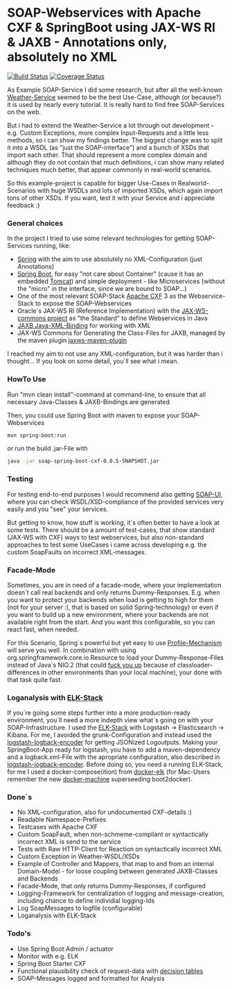 # SOAP-Webservices with Apache CXF & SpringBoot using JAX-WS RI & JAXB - Annotations only, absolutely no XML
[![Build Status](https://travis-ci.org/jonashackt/soap-spring-boot-cxf.svg?branch=master)](https://travis-ci.org/jonashackt/soap-spring-boot-cxf)
[![Coverage Status](https://coveralls.io/repos/jonashackt/soap-spring-boot-cxf/badge.svg)](https://coveralls.io/r/jonashackt/soap-spring-boot-cxf)

As Example SOAP-Service I did some research, but after all the well-known [Weather-Service] seemed to be the best Use-Case, although (or because?) it is used by nearly every tutorial. It is really hard to find free SOAP-Services on the web.

But i had to extend the Weather-Service a lot through out development - e.g. Custom Exceptions, more complex
Input-Requests and a little less methods, so i can show my findings better. The biggest change was to split it into a WSDL (as "just the SOAP-interface") and a bunch of XSDs that import each other. That should represent a more complex domain and although they do not contain that much definitions, i can show many related techniques much better, that appear commonly in real-world scenarios.

So this example-project is capable for bigger Use-Cases in Realworld-Scenarios with huge WSDLs and lots of imported XSDs, which again import tons of other XSDs. If you want, test it with your Service and i appreciate feedback :)

### General choices

In the project I tried to use some relevant technologies for getting SOAP-Services running, like:
* [Spring] with the aim to use absolutely no XML-Configuration (just Annotations)
* [Spring Boot], for easy "not care about Container" (cause it has an embedded [Tomcat]) and simple deployment - like Microservices (without the "micro" in the interface, since we are bound to SOAP...)
* One of the most relevant SOAP-Stack [Apache CXF] 3 as the Webservice-Stack to expose the SOAP-Webservices
* Oracle´s JAX-WS RI (Reference Implementation) with the [JAX-WS-commons project] as "the Standard" to define Webservices in Java
* [JAXB Java-XML-Binding] for working with XML
* JAX-WS Commons for Generating the Class-Files for JAXB, managed by the maven plugin [jaxws-maven-plugin]

I reached my aim to not use any XML-configuration, but it was harder than i thought... If you look on some detail, you´ll see what i mean.

### HowTo Use

Run "mvn clean install"-command at command-line, to ensure that all necessary Java-Classes & JAXB-Bindings are generated

Then, you could use Spring Boot with maven to expose your SOAP-Webservices
```sh
mvn spring-boot:run
```
or run the build .jar-File with
```sh
java -jar soap-spring-boot-cxf-0.0.5-SNAPSHOT.jar
```

### Testing

For testing end-to-end purposes I would recommend also getting [SOAP-UI], where you can check WSDL/XSD-compliance of the provided services very easily and you "see" your services.

But getting to know, how stuff is working, it´s often better to have a look at some tests. There should be a amount of test-cases, that show standard (JAX-WS with CXF) ways to test webservices, but also non-standard approaches to test some
UseCases i came across developing e.g. the custom SoapFaults on incorrect XML-messages.

### Facade-Mode

Sometimes, you are in need of a facade-mode, where your implementation doesn´t call real backends and only returns Dummy-Responses. E.g. when you want to protect your backends when load is getting to high for them (not for your server :), that is based on solid Spring-technology) or even if you want to build up a new environment, where your backends are not available right from the start. And you want this configurable, so you can react fast, when needed.

For this Scenario, Spring´s powerful but yet easy to use [Profile-Mechanism] will serve you well. In combination with using org.springframework.core.io.Resource to load your Dummy-Response-Files instead of Java´s NIO.2 (that could [fuck you up] because of classloader-differences in other environments than your local machine), your done with that task quite fast.

### Loganalysis with [ELK-Stack]

If you´re going some steps further into a more production-ready environment, you´ll need a more indepth view what´s going on with your SOAP-Infrastructure. I used the [ELK-Stack] with Logstash -> Elasticsearch -> Kibana. For me, I avoided the grunk-Configuration and instead used the [logstash-logback-encoder]  for getting JSONized Logoutputs. Making your SpringBoot-App ready for logstash, you have to add a maven-dependency and a logback.xml-File with the apropriate configuration, also described in [logstash-logback-encoder]. Before doing so, you need a running ELK-Stack, for me I used a docker-compose(ition) from [docker-elk] (for Mac-Users remember the new [docker-machine] superseeding boot2docker).

### Done´s
* No XML-configuration, also for undocumented CXF-details :)
* Readable Namespace-Prefixes
* Testcases with Apache CXF
* Custom SoapFault, when non-schmeme-compliant or syntactically incorrect XML is send to the service
* Tests with Raw HTTP-Client for Reaction on syntactically incorrect XML
* Custom Exception in Weather-WSDL/XSDs
* Example of Controller and Mappers, that map to and from an internal Domain-Model - for loose coupling between generated JAXB-Classes and Backends
* Facade-Mode, that only returns Dummy-Responses, if configured
* Logging-Framework for centralization of logging and message-creation, including chance to define individial logging-Ids
* Log SoapMessages to logfile (configurable)
* Loganalysis with ELK-Stack

### Todo's

* Use Spring Boot Admin / actuator 
* Monitor with e.g. ELK
* Spring Boot Starter CXF
* Functional plausibility check of request-data with [decision tables]
* SOAP-Messages logged and formatted for Analysis

[Spring]:https://spring.io
[Spring Boot]:http://projects.spring.io/spring-boot/
[Spring WS]:http://projects.spring.io/spring-ws/
[Apache CXF]:http://cxf.apache.org/
[JAXB Java-XML-Binding]:http://en.wikipedia.org/wiki/Java_Architecture_for_XML_Binding
[SOAP-UI]:http://www.soapui.org/
[jaxws-maven-plugin]:https://jax-ws-commons.java.net/jaxws-maven-plugin/
[JAX-WS-commons project]:https://jax-ws-commons.java.net/spring/
[Weather-Service]:http://wsf.cdyne.com/WeatherWS/Weather.asmx
[Tomcat]:http://tomcat.apache.org/
[decision tables]:https://en.wikipedia.org/wiki/Decision_table
[Profile-Mechanism]:http://docs.spring.io/spring-boot/docs/current/reference/html/boot-features-profiles.html
[fuck you up]:https://github.com/jonashackt/springbootreadfilejar
[ELK-Stack]:https://www.elastic.co/products
[logstash-logback-encoder]:https://github.com/logstash/logstash-logback-encoder/tree/logstash-logback-encoder-4.5
[docker-elk]:https://github.com/jonashackt/docker-elk
[docker-machine]:https://docs.docker.com/machine/get-started/
